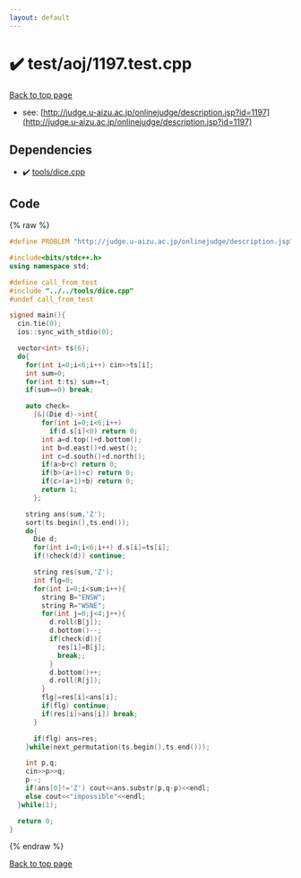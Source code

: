```yaml
---
layout: default
---
```


<!-- mathjax config similar to math.stackexchange -->
<script type="text/javascript" async
  src="https://cdnjs.cloudflare.com/ajax/libs/mathjax/2.7.5/MathJax.js?config=TeX-MML-AM_CHTML">
</script>
<script type="text/x-mathjax-config">
  MathJax.Hub.Config({
    TeX: { equationNumbers: { autoNumber: "AMS" }},
    tex2jax: {
      inlineMath: [ ['$','$'] ],
      processEscapes: true
    },
    "HTML-CSS": { matchFontHeight: false },
    displayAlign: "left",
    displayIndent: "2em"
  });
</script>

<script type="text/javascript" src="https://cdnjs.cloudflare.com/ajax/libs/jquery/3.4.1/jquery.min.js"></script>
<script src="https://cdn.jsdelivr.net/npm/jquery-balloon-js@1.1.2/jquery.balloon.min.js" integrity="sha256-ZEYs9VrgAeNuPvs15E39OsyOJaIkXEEt10fzxJ20+2I=" crossorigin="anonymous"></script>
<script type="text/javascript" src="../../../assets/js/copy-button.js"></script>
<link rel="stylesheet" href="../../../assets/css/copy-button.css" />


# :heavy_check_mark: test/aoj/1197.test.cpp


[Back to top page](../../../index.html)

* see: [http://judge.u-aizu.ac.jp/onlinejudge/description.jsp?id=1197](http://judge.u-aizu.ac.jp/onlinejudge/description.jsp?id=1197)


## Dependencies
* :heavy_check_mark: [tools/dice.cpp](../../../library/tools/dice.cpp.html)


## Code
{% raw %}
```cpp
#define PROBLEM "http://judge.u-aizu.ac.jp/onlinejudge/description.jsp?id=1197"

#include<bits/stdc++.h>
using namespace std;

#define call_from_test
#include "../../tools/dice.cpp"
#undef call_from_test

signed main(){
  cin.tie(0);
  ios::sync_with_stdio(0);

  vector<int> ts(6);
  do{
    for(int i=0;i<6;i++) cin>>ts[i];
    int sum=0;
    for(int t:ts) sum+=t;
    if(sum==0) break;

    auto check=
      [&](Die d)->int{
        for(int i=0;i<6;i++)
          if(d.s[i]<0) return 0;
        int a=d.top()+d.bottom();
        int b=d.east()+d.west();
        int c=d.south()+d.north();
        if(a>b+c) return 0;
        if(b>(a+1)+c) return 0;
        if(c>(a+1)+b) return 0;
        return 1;
      };

    string ans(sum,'Z');
    sort(ts.begin(),ts.end());
    do{
      Die d;
      for(int i=0;i<6;i++) d.s[i]=ts[i];
      if(!check(d)) continue;

      string res(sum,'Z');
      int flg=0;
      for(int i=0;i<sum;i++){
        string B="ENSW";
        string R="WSNE";
        for(int j=0;j<4;j++){
          d.roll(B[j]);
          d.bottom()--;
          if(check(d)){
            res[i]=B[j];
            break;;
          }
          d.bottom()++;
          d.roll(R[j]);
        }
        flg|=res[i]<ans[i];
        if(flg) continue;
        if(res[i]>ans[i]) break;
      }

      if(flg) ans=res;
    }while(next_permutation(ts.begin(),ts.end()));

    int p,q;
    cin>>p>>q;
    p--;
    if(ans[0]!='Z') cout<<ans.substr(p,q-p)<<endl;
    else cout<<"impossible"<<endl;
  }while(1);

  return 0;
}

```
{% endraw %}

[Back to top page](../../../index.html)

